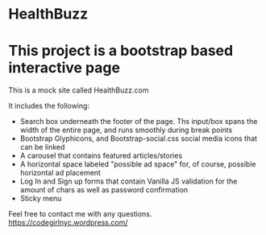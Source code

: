 # HealthBuzz

<h1>This project is a bootstrap based interactive page</h1>

This is a mock site called HealthBuzz.com 

It includes the following: 

<ul>
<li>Search box underneath the footer of the page. Ths input/box spans the width of the entire page, and runs smoothly during break points</li>
<li>Bootstrap Glyphicons, and Bootstrap-social.css social media icons that can be linked</li>
<li>A carousel that contains featured articles/stories</li>
<li>A horizontal space labeled "possible ad space" for, of course, possible horizontal ad placement</li>
<li>Log In and Sign up forms that contain Vanilla JS validation for the amount of chars as well as password confirmation</li>
<li>Sticky menu</li>
</ul>

Feel free to contact me with any questions. 
https://codegirlnyc.wordpress.com/
